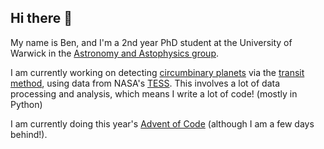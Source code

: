 ## Hi there 👋

<!--
**bdrdavies/bdrdavies** is a ✨ _special_ ✨ repository because its `README.md` (this file) appears on your GitHub profile.

Here are some ideas to get you started:

- 🔭 I’m currently working on ...
- 🌱 I’m currently learning ...
- 👯 I’m looking to collaborate on ...
- 🤔 I’m looking for help with ...
- 💬 Ask me about ...
- 📫 How to reach me: ...
- 😄 Pronouns: ...
- ⚡ Fun fact: ...
-->

My name is Ben, and I'm a 2nd year PhD student at the University of Warwick in the [Astronomy and Astophysics group](https://warwick.ac.uk/fac/sci/physics/research/astro/).

I am currently working on detecting [circumbinary planets](https://en.wikipedia.org/wiki/Circumbinary_planet) via the [transit method](https://en.wikipedia.org/wiki/Astronomical_transit), using data from NASA's [TESS](https://heasarc.gsfc.nasa.gov/docs/tess/). This involves a lot of data processing and analysis, which means I write a lot of code! (mostly in Python)

I am currently doing this year's [Advent of Code](https://adventofcode.com/2024) (although I am a few days behind!).
